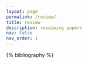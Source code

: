 ```yaml
---
layout: page
permalink: /review/
title: review
description: reveiwing papers 
nav: false
nav_order: 1
---
```


<!-- _pages/review.md -->
<div class="review">

{% bibliography %}

</div>
